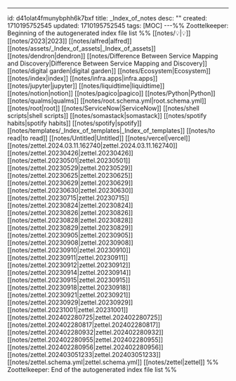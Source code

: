 ---
id: d41olat4fmunybphh6k7bxf
title: _Index_of_notes
desc: ""
created: 1710195752545
updated: 1710195752545
tags: [MOC]
---%% Zoottelkeeper: Beginning of the autogenerated index file list  %%
 [[notes/💡|💡]]
 [[notes/2023|2023]]
 [[notes/alfred|alfred]]
 [[notes/assets/_Index_of_assets|_Index_of_assets]]
 [[notes/dendron|dendron]]
 [[notes/Difference Between Service Mapping and Discovery|Difference Between Service Mapping and Discovery]]
 [[notes/digital garden|digital garden]]
 [[notes/Ecosystem|Ecosystem]]
 [[notes/index|index]]
 [[notes/infra.apps|infra.apps]]
 [[notes/jupyter|jupyter]]
 [[notes/liquidtime|liquidtime]]
 [[notes/notion|notion]]
 [[notes/pagico|pagico]]
 [[notes/Python|Python]]
 [[notes/qualms|qualms]]
 [[notes/root.schema.yml|root.schema.yml]]
 [[notes/root|root]]
 [[notes/ServiceNow|ServiceNow]]
 [[notes/shell scripts|shell scripts]]
 [[notes/somastack|somastack]]
 [[notes/spotify habits|spotify habits]]
 [[notes/spotify|spotify]]
 [[notes/templates/_Index_of_templates|_Index_of_templates]]
 [[notes/to read|to read]]
 [[notes/Untitled|Untitled]]
 [[notes/vercel|vercel]]
 [[notes/zettel.2024.03.11.162740|zettel.2024.03.11.162740]]
 [[notes/zettel.20230426|zettel.20230426]]
 [[notes/zettel.20230501|zettel.20230501]]
 [[notes/zettel.20230529|zettel.20230529]]
 [[notes/zettel.20230625|zettel.20230625]]
 [[notes/zettel.20230629|zettel.20230629]]
 [[notes/zettel.20230630|zettel.20230630]]
 [[notes/zettel.20230715|zettel.20230715]]
 [[notes/zettel.20230824|zettel.20230824]]
 [[notes/zettel.20230826|zettel.20230826]]
 [[notes/zettel.20230828|zettel.20230828]]
 [[notes/zettel.20230829|zettel.20230829]]
 [[notes/zettel.20230905|zettel.20230905]]
 [[notes/zettel.20230908|zettel.20230908]]
 [[notes/zettel.20230910|zettel.20230910]]
 [[notes/zettel.20230911|zettel.20230911]]
 [[notes/zettel.20230912|zettel.20230912]]
 [[notes/zettel.20230914|zettel.20230914]]
 [[notes/zettel.20230915|zettel.20230915]]
 [[notes/zettel.20230918|zettel.20230918]]
 [[notes/zettel.20230921|zettel.20230921]]
 [[notes/zettel.20230929|zettel.20230929]]
 [[notes/zettel.20231001|zettel.20231001]]
 [[notes/zettel.202402280725|zettel.202402280725]]
 [[notes/zettel.202402280817|zettel.202402280817]]
 [[notes/zettel.202402280932|zettel.202402280932]]
 [[notes/zettel.202402280955|zettel.202402280955]]
 [[notes/zettel.202402280956|zettel.202402280956]]
 [[notes/zettel.202403051233|zettel.202403051233]]
 [[notes/zettel.schema.yml|zettel.schema.yml]]
 [[notes/zettel|zettel]]
%% Zoottelkeeper: End of the autogenerated index file list  %%
